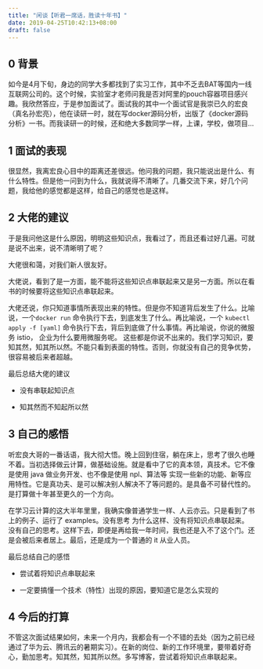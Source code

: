 ```yaml
---
title: "闲谈【听君一席话，胜读十年书】"
date: 2019-04-25T10:42:13+08:00
draft: false
---
```




## 0 背景

如今是4月下旬，身边的同学大多都找到了实习工作，其中不乏去BAT等国内一线互联网公司的。这个时候，实验室才老师问我是否对阿里的pouch容器项目感兴趣。我欣然答应，于是参加面试了。面试我的其中一个面试官是我崇已久的宏良（真名孙宏亮），他在读研一时，就在写docker源码分析，出版了《docker源码分析》一书。而我读研一的时候，还和绝大多数同学一样，上课，学校，做项目...

## 1 面试的表现

很显然，我离宏良心目中的距离还差很远。他问我的问题，我只能说出是什么、有什么特性。但是他一问到为什么，我就说得不清晰了。几番交流下来，好几个问题，我给他的感觉都是这样，给自己的感觉也是这样。

## 2 大佬的建议

于是我问他这是什么原因，明明这些知识点，我看过了，而且还看过好几遍。可就是说不出来，说不清晰明了呢？

大佬很和蔼，对我们新人很友好。

大佬说，看到了是一方面，能不能将这些知识点串联起来又是另一方面。所以在看书的时候要将这些知识点串联起来。

大佬还说，你只知道事情所表现出来的特性。但是你不知道背后发生了什么。比喻说，一个`docker run` 命令执行下去，到底发生了什么。再比喻说，一个 `kubectl apply -f [yaml]` 命令执行下去，背后到底做了什么事情。再比喻说，你说的微服务 istio， 企业为什么要用微服务呢。 这些都是你说不出来的。我们学习知识，要知其然，知其所以然。不能只看到表面的特性。否则，你就没有自己的竞争优势，很容易被后来者超越。

最后总结大佬的建议

- 没有串联起知识点

- 知其然而不知起所以然

## 3 自己的感悟

听宏良大哥的一番话语，我大彻大悟。晚上回到住宿，躺在床上，思考了很久也睡不着。当初选择做云计算，做基础设施。就是看中了它的真本领，真技术。它不像是使用 java 做业务开发、也不像是使用 npl、算法等 实现一些新的功能、新等应用特性。它是真功夫、是可以解决别人解决不了等问题的。是具备不可替代性的。是打算做十年甚至更久的一个方向。

在学习云计算的这大半年里里，我确实像普通学生一样、人云亦云。只是看到了书上的例子、运行了 examples。没有思考 为什么这样、没有将知识点串联起来。没有自己的思考。这样下去，即便是再给我一年时间，我也还是入不了这个门。还是会被后来者居上。最后，还是成为一个普通的 it 从业人员。

最后总结自己的感悟

- 尝试着将知识点串联起来

- 一定要搞懂一个技术（特性）出现的原因，要知道它是怎么实现的

## 4 今后的打算

不管这次面试结果如何，未来一个月内，我都会有一个不错的去处（因为之前已经通过了华为云、腾讯云的暑期实习）。在新的岗位、新的工作环境里，要带着好奇心，勤加思考。知其然，知其所以然。多写博客，尝试着将知识点串联起来。
